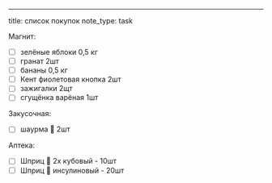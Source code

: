 ---
title: список покупок 
note_type: task


Магнит:
- [ ] зелёные яблоки 0,5 кг
- [ ] гранат 2шт
- [ ] бананы  0,5 кг
- [ ] Кент фиолетовая кнопка 2шт
- [ ] зажигалки 2щт
- [ ] сгущёнка варёная 1шт

Закусочная:
- [ ] шаурма 🌯 2шт

Аптека:
- [ ] Шприц 💉 2х кубовый - 10шт
- [ ] Шприц 💉 инсулиновый - 20шт 